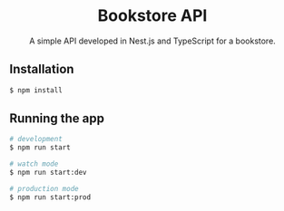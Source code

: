 <h1 align="center">Bookstore API</h1>

<p align="center">A simple API developed in Nest.js and TypeScript for a bookstore.</p>

## Installation

```bash
$ npm install
```

## Running the app

```bash
# development
$ npm run start

# watch mode
$ npm run start:dev

# production mode
$ npm run start:prod
```
